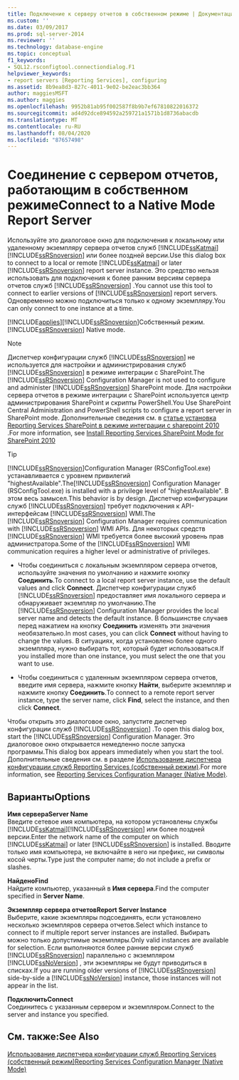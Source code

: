 ```yaml
---
title: Подключение к серверу отчетов в собственном режиме | Документация Майкрософт
ms.custom: ''
ms.date: 03/09/2017
ms.prod: sql-server-2014
ms.reviewer: ''
ms.technology: database-engine
ms.topic: conceptual
f1_keywords:
- SQL12.rsconfigtool.connectiondialog.F1
helpviewer_keywords:
- report servers [Reporting Services], configuring
ms.assetid: 8b9ea8d3-827c-4011-9e02-be2eac3bb364
author: maggiesMSFT
ms.author: maggies
ms.openlocfilehash: 9952b81ab95f002587f8b9b7ef67810822016372
ms.sourcegitcommit: ad4d92dce894592a259721a1571b1d8736abacdb
ms.translationtype: MT
ms.contentlocale: ru-RU
ms.lasthandoff: 08/04/2020
ms.locfileid: "87657498"
---
```

# <a name="connect-to-a-native-mode-report-server"></a><span data-ttu-id="f5147-102">Соединение с сервером отчетов, работающим в собственном режиме</span><span class="sxs-lookup"><span data-stu-id="f5147-102">Connect to a Native Mode Report Server</span></span>
  <span data-ttu-id="f5147-103">Используйте это диалоговое окно для подключения к локальному или удаленному экземпляру сервера отчетов служб [!INCLUDE[ssKatmai](../../includes/sskatmai-md.md)][!INCLUDE[ssRSnoversion](../../includes/ssrsnoversion-md.md)] или более поздней версии.</span><span class="sxs-lookup"><span data-stu-id="f5147-103">Use this dialog box to connect to a local or remote [!INCLUDE[ssKatmai](../../includes/sskatmai-md.md)] or later [!INCLUDE[ssRSnoversion](../../includes/ssrsnoversion-md.md)] report server instance.</span></span> <span data-ttu-id="f5147-104">Это средство нельзя использовать для подключения к более ранним версиям сервера отчетов служб [!INCLUDE[ssRSnoversion](../../includes/ssrsnoversion-md.md)] .</span><span class="sxs-lookup"><span data-stu-id="f5147-104">You cannot use this tool to connect to earlier versions of [!INCLUDE[ssRSnoversion](../../includes/ssrsnoversion-md.md)] report servers.</span></span> <span data-ttu-id="f5147-105">Одновременно можно подключиться только к одному экземпляру.</span><span class="sxs-lookup"><span data-stu-id="f5147-105">You can only connect to one instance at a time.</span></span>  
  
 [!INCLUDE[applies](../../includes/applies-md.md)]<span data-ttu-id="f5147-106">[!INCLUDE[ssRSnoversion](../../includes/ssrsnoversion-md.md)]Собственный режим.</span><span class="sxs-lookup"><span data-stu-id="f5147-106">[!INCLUDE[ssRSnoversion](../../includes/ssrsnoversion-md.md)] Native mode.</span></span>  
  
> [!NOTE]  
>  <span data-ttu-id="f5147-107">Диспетчер конфигурации служб [!INCLUDE[ssRSnoversion](../../includes/ssrsnoversion-md.md)] не используется для настройки и администрирования служб [!INCLUDE[ssRSnoversion](../../includes/ssrsnoversion-md.md)] в режиме интеграции с SharePoint.</span><span class="sxs-lookup"><span data-stu-id="f5147-107">The [!INCLUDE[ssRSnoversion](../../includes/ssrsnoversion-md.md)] Configuration Manager is not used to configure and administer [!INCLUDE[ssRSnoversion](../../includes/ssrsnoversion-md.md)] SharePoint mode.</span></span> <span data-ttu-id="f5147-108">Для настройки сервера отчетов в режиме интеграции с SharePoint используется центр администрирования SharePoint и скрипты PowerShell.</span><span class="sxs-lookup"><span data-stu-id="f5147-108">You Use SharePoint Central Administration and PowerShell scripts to configure a report server in SharePoint mode.</span></span> <span data-ttu-id="f5147-109">Дополнительные сведения см. в [статье установка Reporting Services SharePoint в режиме интеграции с sharepoint 2010](../../../2014/sql-server/install/install-reporting-services-sharepoint-mode-for-sharepoint-2010.md) .</span><span class="sxs-lookup"><span data-stu-id="f5147-109">For more information, see [Install Reporting Services SharePoint Mode for SharePoint 2010](../../../2014/sql-server/install/install-reporting-services-sharepoint-mode-for-sharepoint-2010.md)</span></span>  
  
> [!TIP]  
>  <span data-ttu-id="f5147-110">[!INCLUDE[ssRSnoversion](../../includes/ssrsnoversion-md.md)]Configuration Manager (RSConfigTool.exe) устанавливается с уровнем привилегий "highestAvailable".</span><span class="sxs-lookup"><span data-stu-id="f5147-110">The[!INCLUDE[ssRSnoversion](../../includes/ssrsnoversion-md.md)] Configuration Manager (RSConfigTool.exe) is installed with a privilege level of "highestAvailable".</span></span> <span data-ttu-id="f5147-111">В этом весь замысел.</span><span class="sxs-lookup"><span data-stu-id="f5147-111">This behavior is by design.</span></span> <span data-ttu-id="f5147-112">Диспетчер конфигурации служб [!INCLUDE[ssRSnoversion](../../includes/ssrsnoversion-md.md)] требует подключения к API-интерфейсам [!INCLUDE[ssRSnoversion](../../includes/ssrsnoversion-md.md)] WMI.</span><span class="sxs-lookup"><span data-stu-id="f5147-112">The [!INCLUDE[ssRSnoversion](../../includes/ssrsnoversion-md.md)] Configuration Manager requires communication with [!INCLUDE[ssRSnoversion](../../includes/ssrsnoversion-md.md)] WMI APIs.</span></span> <span data-ttu-id="f5147-113">Для некоторых средств [!INCLUDE[ssRSnoversion](../../includes/ssrsnoversion-md.md)] WMI требуется более высокий уровень прав администратора.</span><span class="sxs-lookup"><span data-stu-id="f5147-113">Some of the [!INCLUDE[ssRSnoversion](../../includes/ssrsnoversion-md.md)] WMI communication requires a higher level or administrative of privileges.</span></span>  
  
-   <span data-ttu-id="f5147-114">Чтобы соединиться с локальным экземпляром сервера отчетов, используйте значения по умолчанию и нажмите кнопку **Соединить**.</span><span class="sxs-lookup"><span data-stu-id="f5147-114">To connect to a local report server instance, use the default values and click **Connect**.</span></span> <span data-ttu-id="f5147-115">Диспетчер конфигурации служб [!INCLUDE[ssRSnoversion](../../includes/ssrsnoversion-md.md)] предоставляет имя локального сервера и обнаруживает экземпляр по умолчанию.</span><span class="sxs-lookup"><span data-stu-id="f5147-115">The [!INCLUDE[ssRSnoversion](../../includes/ssrsnoversion-md.md)] Configuration Manager provides the local server name and detects the default instance.</span></span> <span data-ttu-id="f5147-116">В большинстве случаев перед нажатием на кнопку **Соединить** изменять эти значения необязательно.</span><span class="sxs-lookup"><span data-stu-id="f5147-116">In most cases, you can click **Connect** without having to change the values.</span></span> <span data-ttu-id="f5147-117">В ситуациях, когда установлено более одного экземпляра, нужно выбирать тот, который будет использоваться.</span><span class="sxs-lookup"><span data-stu-id="f5147-117">If you installed more than one instance, you must select the one that you want to use.</span></span>  
  
-   <span data-ttu-id="f5147-118">Чтобы соединиться с удаленным экземпляром сервера отчетов, введите имя сервера, нажмите кнопку **Найти**, выберите экземпляр и нажмите кнопку **Соединить**.</span><span class="sxs-lookup"><span data-stu-id="f5147-118">To connect to a remote report server instance, type the server name, click **Find**, select the instance, and then click **Connect**.</span></span>  
  
 <span data-ttu-id="f5147-119">Чтобы открыть это диалоговое окно, запустите диспетчер конфигурации служб [!INCLUDE[ssRSnoversion](../../includes/ssrsnoversion-md.md)] .</span><span class="sxs-lookup"><span data-stu-id="f5147-119">To open this dialog box, start the [!INCLUDE[ssRSnoversion](../../includes/ssrsnoversion-md.md)] Configuration Manager.</span></span> <span data-ttu-id="f5147-120">Это диалоговое окно открывается немедленно после запуска программы.</span><span class="sxs-lookup"><span data-stu-id="f5147-120">This dialog box appears immediately when you start the tool.</span></span> <span data-ttu-id="f5147-121">Дополнительные сведения см. в разделе [Использование диспетчера конфигурации служб Reporting Services (собственный режим)](../../../2014/sql-server/install/reporting-services-configuration-manager-native-mode.md).</span><span class="sxs-lookup"><span data-stu-id="f5147-121">For more information, see [Reporting Services Configuration Manager &#40;Native Mode&#41;](../../../2014/sql-server/install/reporting-services-configuration-manager-native-mode.md).</span></span>  
  
## <a name="options"></a><span data-ttu-id="f5147-122">Варианты</span><span class="sxs-lookup"><span data-stu-id="f5147-122">Options</span></span>  
 <span data-ttu-id="f5147-123">**Имя сервера**</span><span class="sxs-lookup"><span data-stu-id="f5147-123">**Server Name**</span></span>  
 <span data-ttu-id="f5147-124">Введите сетевое имя компьютера, на котором установлены службы [!INCLUDE[ssKatmai](../../includes/sskatmai-md.md)][!INCLUDE[ssRSnoversion](../../includes/ssrsnoversion-md.md)] или более поздней версии.</span><span class="sxs-lookup"><span data-stu-id="f5147-124">Enter the network name of the computer on which [!INCLUDE[ssKatmai](../../includes/sskatmai-md.md)] or later [!INCLUDE[ssRSnoversion](../../includes/ssrsnoversion-md.md)] is installed.</span></span> <span data-ttu-id="f5147-125">Вводите только имя компьютера, не включайте в него ни префикс, ни символы косой черты.</span><span class="sxs-lookup"><span data-stu-id="f5147-125">Type just the computer name; do not include a prefix or slashes.</span></span>  
  
 <span data-ttu-id="f5147-126">**Найдено**</span><span class="sxs-lookup"><span data-stu-id="f5147-126">**Find**</span></span>  
 <span data-ttu-id="f5147-127">Найдите компьютер, указанный в **Имя сервера**.</span><span class="sxs-lookup"><span data-stu-id="f5147-127">Find the computer specified in **Server Name**.</span></span>  
  
 <span data-ttu-id="f5147-128">**Экземпляр сервера отчетов**</span><span class="sxs-lookup"><span data-stu-id="f5147-128">**Report Server Instance**</span></span>  
 <span data-ttu-id="f5147-129">Выберите, какие экземпляры подсоединять, если установлено несколько экземпляров сервера отчетов.</span><span class="sxs-lookup"><span data-stu-id="f5147-129">Select which instance to connect to if multiple report server instances are installed.</span></span> <span data-ttu-id="f5147-130">Выбирать можно только допустимые экземпляры.</span><span class="sxs-lookup"><span data-stu-id="f5147-130">Only valid instances are available for selection.</span></span> <span data-ttu-id="f5147-131">Если выполняются более ранние версии служб [!INCLUDE[ssRSnoversion](../../includes/ssrsnoversion-md.md)] параллельно с экземпляром [!INCLUDE[ssNoVersion](../../includes/ssnoversion-md.md)] , эти экземпляры не будут приводиться в списках.</span><span class="sxs-lookup"><span data-stu-id="f5147-131">If you are running older versions of [!INCLUDE[ssRSnoversion](../../includes/ssrsnoversion-md.md)] side-by-side a [!INCLUDE[ssNoVersion](../../includes/ssnoversion-md.md)] instance, those instances will not appear in the list.</span></span>  
  
 <span data-ttu-id="f5147-132">**Подключить**</span><span class="sxs-lookup"><span data-stu-id="f5147-132">**Connect**</span></span>  
 <span data-ttu-id="f5147-133">Соединитесь с указанным сервером и экземпляром.</span><span class="sxs-lookup"><span data-stu-id="f5147-133">Connect to the server and instance you specified.</span></span>  
  
## <a name="see-also"></a><span data-ttu-id="f5147-134">См. также:</span><span class="sxs-lookup"><span data-stu-id="f5147-134">See Also</span></span>  
 [<span data-ttu-id="f5147-135">Использование диспетчера конфигурации служб Reporting Services (собственный режим)</span><span class="sxs-lookup"><span data-stu-id="f5147-135">Reporting Services Configuration Manager &#40;Native Mode&#41;</span></span>](../../../2014/sql-server/install/reporting-services-configuration-manager-native-mode.md)  
  
  
